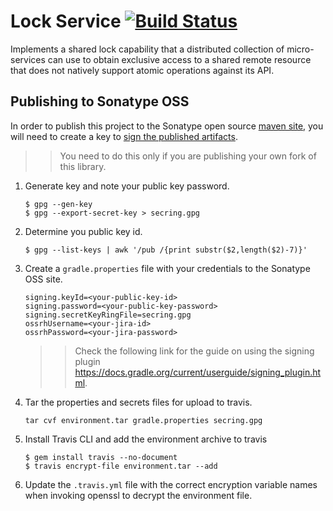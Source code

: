 # Lock Service [![Build Status](https://travis-ci.org/appbricks/lock-service.svg?branch=master)](https://travis-ci.org/appbricks/lock-service)

Implements a shared lock capability that a distributed collection of micro-services can 
use to obtain exclusive access to a shared remote resource that does not natively support 
atomic operations against its API.

## Publishing to Sonatype OSS

In order to publish this project to the Sonatype open source [maven site](https://oss.sonatype.org/), you will need to 
create a key to [sign the published artifacts](http://central.sonatype.org/pages/requirements.html#sign-files-with-gpgpgp).
 
>> You need to do this only if you are publishing your own fork of this library.
   
1. Generate key and note your public key password.
   ```
   $ gpg --gen-key
   $ gpg --export-secret-key > secring.gpg
   ```
 
2. Determine you public key id.
   ```
   $ gpg --list-keys | awk '/pub /{print substr($2,length($2)-7)}'
   ```

3. Create a ```gradle.properties``` file with your credentials to the Sonatype OSS site.
   ```
   signing.keyId=<your-public-key-id>
   signing.password=<your-public-key-password>
   signing.secretKeyRingFile=secring.gpg
   ossrhUsername=<your-jira-id>
   ossrhPassword=<your-jira-password>
   ```
   
   >> Check the following link for the guide on using the signing plugin
   >> https://docs.gradle.org/current/userguide/signing_plugin.html.

4. Tar the properties and secrets files for upload to travis.
   ```
   tar cvf environment.tar gradle.properties secring.gpg
   ```

5. Install Travis CLI and add the environment archive to travis
   ```
   $ gem install travis --no-document
   $ travis encrypt-file environment.tar --add
   ```

6. Update the ```.travis.yml``` file with the correct encryption variable names when invoking openssl to decrypt the 
environment file.
